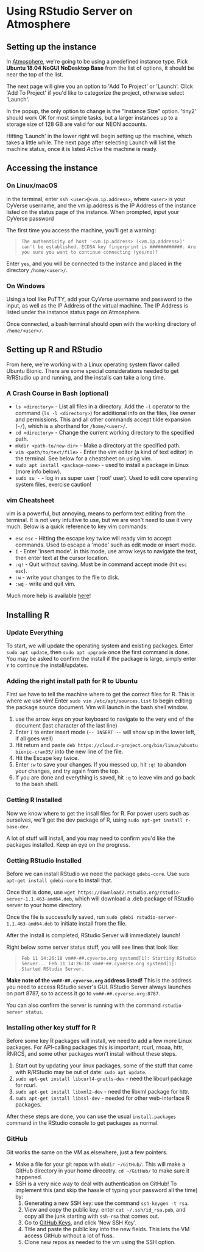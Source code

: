 # Using RStudio Server on Atmosphere

## Setting up the instance

In [Atmosphere](https://atmo.cyverse.org/application/images), we're going to be using a predefined instance type. Pick **Ubuntu 18.04 NoGUI NoDesktop Base** from the list of options, it should be near the top of the list.

The next page will give you an option to 'Add To Project' or 'Launch'. Click 'Add To Project' if you'd like to categorize the project, otherwise select 'Launch'.

In the popup, the only option to change is the "Instance Size" option. 'tiny2' should work OK for most simple tasks, but a larger instances up to a storage size of 128 GB are valid for our NEON accounts.

Hitting 'Launch' in the lower right will begin setting up the machine, which takes a little while. The next page after selecting Launch will list the machine status, once it is listed _Active_ the machine is ready.

## Accessing the instance

### On Linux/macOS
in the terminal, enter `ssh <user>@<vm.ip.address>`, where `<user>` is your CyVerse username, and the vm.ip.address is the IP Address of the instance listed on the status page of the instance. When prompted, input your CyVerse password

The first time you access the machine, you'll get a warning:

>`The authenticity of host '<vm.ip.address> (<vm.ip.address>)' can't be established.
ECDSA key fingerprint is ############.
Are you sure you want to continue connecting (yes/no)?`

Enter `yes`, and you will be connected to the instance and placed in the directory `/home/<user>/`.

### On Windows

Using a tool like PuTTY, add your CyVerse username and password to the input, as well as the IP Address of the virtual machine. The IP Address is listed under the instance status page on Atmosphere.

Once connected, a bash terminal should open with the working directory of `/home/<user>/`.

## Setting up R and RStudio

From here, we're working with a Linux operating system flavor called Ubuntu Bionic. There are some special considerations needed to get R/RStudio up and running, and the installs can take a long time.

### A Crash Course in Bash (optional)
- `ls <directory>` - List all files in a directory. Add the `-l` operator to the command (`ls -l <directory>`) for additional info on the files, like owner and permissions. This and all other commands accept tilde expansion (`~/`), which is a shorthand for `/home/<user>/`.
- `cd <directory>` - Change the current working directory to the specified path.
- `mkdir <path-to/new-dir>` - Make a directory at the specified path.
- `vim <path/to/text/file>` - Enter the vim editor (a kind of text editor) in the terminal. See below for a cheatsheet on using vim.
- `sudo apt install <package-name>` - used to install a package in Linux (more info below).
- `sudo su -` - log in as super user ('root' user). Used to edit core operating system files, exercise caution!

### vim Cheatsheet  

vim is a powerful, but annoying, means to perform text editing from the terminal. It is not very intuitive to use, but we are won't need to use it very much. Below is a quick reference to key vim commands:

- `esc` `esc` - Hitting the escape key twice will ready vim to accept commands. Used to escape a 'mode' such as edit mode or insert mode.
- `I` - Enter 'insert mode'. in this mode, use arrow keys to navigate the text, then enter text at the cursor location.
- `:q!` - Quit without saving. Must be in command accept mode (hit `esc` `esc`).
- `:w` - write your changes to the file to disk.
- `:wq` - write and quit vim.

Much more help is available [here](https://www.fprintf.net/vimCheatSheet.html)!

## Installing R
### Update Everything
To start, we will update the operating system and existing packages. Enter `sudo apt update`, then  `sudo apt upgrade` once the first command is done. You may be asked to confirm the install if the package is large, simply enter `Y` to continue the install/updates.

### Adding the right install path for R to Ubuntu
First we have to tell the machine where to get the correct files for R. This is where we use vim! Enter `sudo vim /etc/apt/sources.list` to begin editing the package source document. Vim will launch in the bash shell window.
1. use the arrow keys on your keyboard to navigate to the very end of the document (last character of the last line)
1. Enter `I` to enter insert mode (`-- INSERT --` will show up in the lower left, if all goes well)
1. Hit return and paste `deb https://cloud.r-project.org/bin/linux/ubuntu bionic-cran35/` into the new line of the file.
1. Hit the Escape key twice.
1. Enter `:w` to save your changes. If you messed up, hit `:q!` to abandon your changes, and try again from the top.
1. If you are done and everything is saved, hit `:q` to leave vim and go back to the bash shell.

### Getting R Installed
Now we know where to get the insall files for R. For power users such as ourselves, we'll get the dev package of R, using `sudo apt-get install r-base-dev`.

A lot of stuff will install, and you may need to confirm you'd like the packages installed. Keep an eye on the progress.

### Getting RStudio Installed
Before we can install RStudio we need the package `gdebi-core`. Use `sudo apt-get install gdebi-core` to install that.

Once that is done, use `wget https://download2.rstudio.org/rstudio-server-1.1.463-amd64.deb`, which will download a .deb package of RStudio server to your home directory.

Once the file is successfully saved, run `sudo gdebi rstudio-server-1.1.463-amd64.deb` to initiate install from the file.

After the install is completed, RStudio Server will immediately launch!

Right below some server status stuff, you will see lines that look like:
>`Feb 11 14:26:18 vm##-##.cyverse.org systemd[1]: Starting RStudio Server...
Feb 11 14:26:18 vm##-##.cyverse.org systemd[1]: Started RStudio Server.`

**Make note of the `vm##-##.cyverse.org` address listed!** This is the address you need to access RStudio sever's GUI. RStudio Server always launches on port 8787, so to access it go to `vm##-##.cyverse.org:8787`.

You can also confirm the server is running with the command `rstudio-server status`.

### Installing other key stuff for R
Before some key R packages will install, we need to add a few more Linux packages. For API-calling packages this is important; rcurl, rnoaa, httr, RNRCS, and some other packages won't install without these steps.

1. Start out by updating your linux packages, some of the stuff that came with R/RStudio may be out of date: `sudo apt update`.
1. `sudo apt-get install libcurl4-gnutls-dev` - need the libcurl package for rcurl.
1. `sudo apt-get install libxml2-dev` - need the libxml package for httr.
1. `sudo apt-get install libssl-dev` - needed for other web-interface R packages.


After these steps are done, you can use the usual `install.packages` command in the RStudio console to get packages as normal.

### GitHub

Git works the same on the VM as elsewhere, just a few pointers.

- Make a file for your git repos with `mkdir ~/GitHub/`. This will make a GitHub directory in your home direcotry. `cd ~/GitHub/` to make sure it happened.
- SSH is a very nice way to deal with authentication on GitHub! To implement this (and skip the hassle of typing your password all the time) by:
  1. Generating a new SSH key: use the command `ssh-keygen -t rsa`.
  1. View and copy the public key: enter `cat ~/.ssh/id_rsa.pub`, and copy all the junk starting with `ssh-rsa` that comes out.
  1. Go to [GitHub Keys](https://github.com/settings/keys), and click 'New SSH Key'.
  1. Title and paste the public key into the new fields. This lets the VM access GitHub without a lot of fuss.
  1. Clone new repos as needed to the vm using the SSH option.
